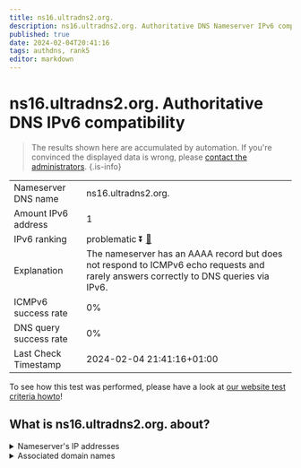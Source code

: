 ```yaml
---
title: ns16.ultradns2.org.
description: ns16.ultradns2.org. Authoritative DNS Nameserver IPv6 compatibility
published: true
date: 2024-02-04T20:41:16
tags: authdns, rank5
editor: markdown
---
```


# ns16.ultradns2.org. Authoritative DNS IPv6 compatibility

> The results shown here are accumulated by automation. If you're convinced the displayed data is wrong, please [contact the administrators](/howto/chat). 
{.is-info}




|   |   |
| - | - |
| Nameserver DNS name | ns16.ultradns2.org.
| Amount IPv6 address | 1
| IPv6 ranking | problematic :arrow_double_down: [🔗](/howto/ranking) |
| Explanation | The nameserver has an AAAA record but does not respond to ICMPv6 echo requests and rarely answers correctly to DNS queries via IPv6. |
| ICMPv6 success rate | 0%|
| DNS query success rate | 0% |
| Last Check Timestamp | 2024-02-04 21:41:16+01:00 |

To see how this test was performed, please have a look at [our website test criteria howto](/howto/testcriteria/authdns)!


## What is ns16.ultradns2.org. about?




<details>
<summary>Nameserver's IP addresses</summary>

2610:a1:3210::53

</details>



<details>
<summary>Associated domain names</summary>

www.sonycrackle.com

</details>
